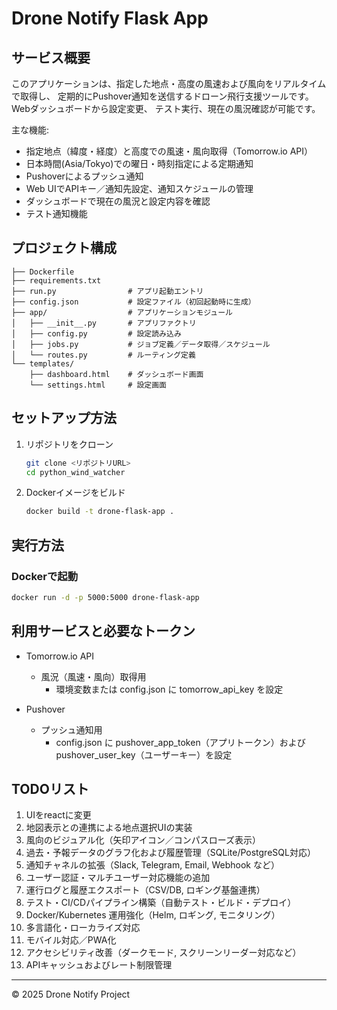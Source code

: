 # Drone Notify Flask App

## サービス概要

このアプリケーションは、指定した地点・高度の風速および風向をリアルタイムで取得し、
定期的にPushover通知を送信するドローン飛行支援ツールです。Webダッシュボードから設定変更、
テスト実行、現在の風況確認が可能です。

主な機能:

* 指定地点（緯度・経度）と高度での風速・風向取得（Tomorrow\.io API）
* 日本時間(Asia/Tokyo)での曜日・時刻指定による定期通知
* Pushoverによるプッシュ通知
* Web UIでAPIキー／通知先設定、通知スケジュールの管理
* ダッシュボードで現在の風況と設定内容を確認
* テスト通知機能

## プロジェクト構成

```
├── Dockerfile
├── requirements.txt
├── run.py                # アプリ起動エントリ
├── config.json           # 設定ファイル（初回起動時に生成）
├── app/                  # アプリケーションモジュール
│   ├── __init__.py       # アプリファクトリ
│   ├── config.py         # 設定読み込み
│   ├── jobs.py           # ジョブ定義／データ取得／スケジュール
│   └── routes.py         # ルーティング定義
└── templates/
    ├── dashboard.html    # ダッシュボード画面
    └── settings.html     # 設定画面
```

## セットアップ方法

1. リポジトリをクローン

   ```bash
   git clone <リポジトリURL>
   cd python_wind_watcher
   ```

2. Dockerイメージをビルド

   ```bash
   docker build -t drone-flask-app .
   ```

## 実行方法

### Dockerで起動

```bash
docker run -d -p 5000:5000 drone-flask-app
```

## 利用サービスと必要なトークン

* Tomorrow.io API
  * 風況（風速・風向）取得用
    * 環境変数または config.json に tomorrow_api_key を設定

* Pushover
  * プッシュ通知用
    * config.json に pushover_app_token（アプリトークン）および pushover_user_key（ユーザーキー）を設定

## TODOリスト

1. UIをreactに変更
2. 地図表示との連携による地点選択UIの実装
3. 風向のビジュアル化（矢印アイコン／コンパスローズ表示）
4. 過去・予報データのグラフ化および履歴管理（SQLite/PostgreSQL対応）
5. 通知チャネルの拡張（Slack, Telegram, Email, Webhook など）
6. ユーザー認証・マルチユーザー対応機能の追加
7. 運行ログと履歴エクスポート（CSV/DB, ロギング基盤連携）
8. テスト・CI/CDパイプライン構築（自動テスト・ビルド・デプロイ）
9. Docker/Kubernetes 運用強化（Helm, ロギング, モニタリング）
10. 多言語化・ローカライズ対応
11. モバイル対応／PWA化
12. アクセシビリティ改善（ダークモード, スクリーンリーダー対応など）
13. APIキャッシュおよびレート制限管理

---

© 2025 Drone Notify Project
